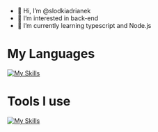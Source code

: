 - 👋 Hi, I’m @slodkiadrianek
- 👀 I’m interested in back-end
- 🌱 I’m currently learning typescript and Node.js
# My Languages
  
[![My Skills](https://skillicons.dev/icons?i=html,css,js,typescript,nodejs,express,mongodb,mysql)](https://skillicons.dev)

# Tools I use

[![My Skills](https://skillicons.dev/icons?i=vscode,npm,windows,postman,linux,raspberrypi,prisma	)](https://skillicons.dev)


<!---
slodkiadrianek/slodkiadrianek is a ✨ special ✨ repository because its `README.md` (this file) appears on your GitHub profile.
You can click the Preview link to take a look at your changes.
--->
